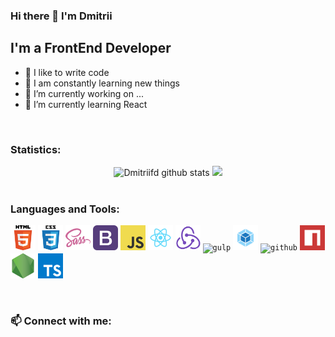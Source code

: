 ### Hi there 👋 I'm Dmitrii

## I'm a FrontEnd Developer

- 💪 I like to write code
- 🥅 I am constantly learning new things
- 🔭 I’m currently working on ...
- 🌱 I’m currently learning React

<br />

### Statistics:

<div align="center">  
  <img width="49%" height="auto" src="https://github-readme-stats.vercel.app/api?username=Dmitriifd&show_icons=true&theme=tokyonight" alt="Dmitriifd github stats" /> 
  <img width="41%" height="auto" src="https://github-readme-stats.vercel.app/api/top-langs/?username=Dmitriifd&layout=compact&hide_border=true&title_color=FFF&text_color=FFF&bg_color=0d1117" />
</div>

<br />

### Languages and Tools:

<code><img width="40" src="https://raw.githubusercontent.com/github/explore/80688e429a7d4ef2fca1e82350fe8e3517d3494d/topics/html/html.png" alt="html"></code>
<code><img width="40" src="https://raw.githubusercontent.com/github/explore/80688e429a7d4ef2fca1e82350fe8e3517d3494d/topics/css/css.png" alt="css"></code>
<code><img width="40" src="https://raw.githubusercontent.com/github/explore/80688e429a7d4ef2fca1e82350fe8e3517d3494d/topics/sass/sass.png" alt="sass"></code>
<code><img width="40" src="https://raw.githubusercontent.com/github/explore/80688e429a7d4ef2fca1e82350fe8e3517d3494d/topics/bootstrap/bootstrap.png" alt="bootstrap"></code>
<code><img width="40" src="https://raw.githubusercontent.com/github/explore/80688e429a7d4ef2fca1e82350fe8e3517d3494d/topics/javascript/javascript.png" alt="js"></code>
<code><img width="40" src="https://raw.githubusercontent.com/github/explore/80688e429a7d4ef2fca1e82350fe8e3517d3494d/topics/react/react.png" alt="react"></code>
<code><img width="40" src="https://raw.githubusercontent.com/github/explore/80688e429a7d4ef2fca1e82350fe8e3517d3494d/topics/redux/redux.png" alt="redux"></code>
<code><img width="40" src="https://user-images.githubusercontent.com/70851071/186417426-7a834a0e-b1ef-4df5-8db4-18a01aeffea8.png" alt="gulp"></code>
<code><img width="40" src="https://raw.githubusercontent.com/github/explore/80688e429a7d4ef2fca1e82350fe8e3517d3494d/topics/webpack/webpack.png" alt="webpack"></code>
<code><img width="40" src="https://github.githubassets.com/images/modules/logos_page/Octocat.png" alt="github"></code>
<code><img width="40" src="https://raw.githubusercontent.com/github/explore/80688e429a7d4ef2fca1e82350fe8e3517d3494d/topics/npm/npm.png" alt="npm"></code>
<code><img width="40" src="https://raw.githubusercontent.com/github/explore/80688e429a7d4ef2fca1e82350fe8e3517d3494d/topics/nodejs/nodejs.png" alt="node"></code>
<code><img width="40" src="https://raw.githubusercontent.com/github/explore/80688e429a7d4ef2fca1e82350fe8e3517d3494d/topics/typescript/typescript.png" alt="typescript"></code>

<br />

### 📫 Connect with me: 
